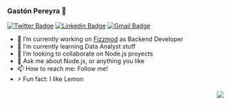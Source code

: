 ### Gastón Pereyra 👋

[![Twitter Badge](https://img.shields.io/badge/-Gaston_Pereyra-1ca0f1?style=flat-square&logo=twitter&logoColor=white&link=https://twitter.com/gastonpereyra)](https://twitter.com/gastonpereyra)  [![Linkedin Badge](https://img.shields.io/badge/-Gaston_Pereyra-blue?style=flat-square&logo=Linkedin&logoColor=white&link=https://www.linkedin.com/in/gaston-pereyra//)](https://www.linkedin.com/in/gaston-pereyra/) [![Gmail Badge](https://img.shields.io/badge/-rgpxen@gmail.com-c14438?style=flat-square&logo=Gmail&logoColor=white&link=mailto:ishagupta2103@gmail.com)](mailto:rgpxen@gmail.com)

- 🔭 I’m currently working on [Fizzmod](http://fizzmod.com/) as Backend Developer
- 🌱 I’m currently learning Data Analyst stuff
- 👯 I’m looking to collaborate on Node.js proyects
- 💬 Ask me about Node.js, or anything you like
- 📫 How to reach me: Follow me!
- ⚡ Fun fact: I like Lemon

<!-- ![github stats](https://github-readme-stats.vercel.app/api?username=gastonpereyra&show_icons=true) -->

<img align='right' src="https://github-readme-stats.vercel.app/api?username=gastonpereyra&&show_icons=true&title_color=00fa9a&icon_color=00c87b&text_color=00fa9a&bg_color=191919">
<!--
**gastonpereyra/gastonpereyra** is a ✨ _special_ ✨ repository because its `README.md` (this file) appears on your GitHub profile.

Here are some ideas to get you started:

- 🔭 I’m currently working on ...
- 🌱 I’m currently learning ...
- 👯 I’m looking to collaborate on ...
- 🤔 I’m looking for help with ...
- 💬 Ask me about ...
- 📫 How to reach me: ...
- 😄 Pronouns: ...
- ⚡ Fun fact: ...
-->
